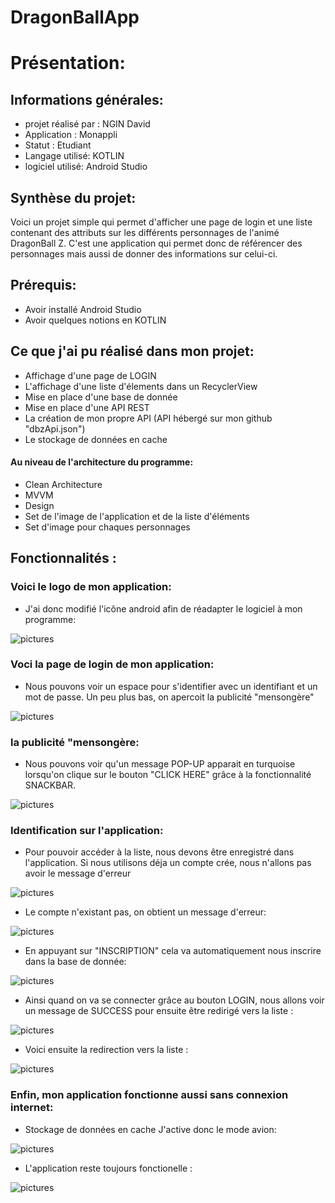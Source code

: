 # DragonBallApp

# Présentation:

## Informations générales:
- projet réalisé par : NGIN David
- Application : Monappli
- Statut : Etudiant
- Langage utilisé: KOTLIN
- logiciel utilisé: Android Studio

## Synthèse du projet:
Voici un projet simple qui permet d'afficher une page de login et une liste contenant des attributs sur les différents personnages de l'animé DragonBall Z. C'est une application qui permet donc de référencer des personnages mais aussi de donner des informations sur celui-ci. 

## Prérequis:
- Avoir installé Android Studio
- Avoir quelques notions en KOTLIN

## Ce que j'ai pu réalisé dans mon projet:
- Affichage d'une page de LOGIN
- L'affichage d'une liste d'élements dans un RecyclerView 
- Mise en place d'une base de donnée
- Mise en place d'une API REST 
- La création de mon propre API (API hébergé sur mon github "dbzApi.json")
- Le stockage de données en cache 

#### Au niveau de l'architecture du programme:
- Clean Architecture
- MVVM
- Design
- Set de l'image de l'application et de la liste d'éléments
- Set d'image pour chaques personnages


## Fonctionnalités :

### Voici le logo de mon application:
- J'ai donc modifié l'icône android afin de réadapter le logiciel à mon programme:

![pictures](https://github.com/DavidNGIN/MonAppli/blob/master/pictures/LOGOAPPLI.PNG)

### Voci la page de login de mon application:
- Nous pouvons voir un espace pour s'identifier avec un identifiant et un mot de passe. Un peu plus bas, on apercoit la publicité "mensongère"

![pictures](https://github.com/DavidNGIN/MonAppli/blob/master/pictures/Photo1.PNG)

### la publicité "mensongère:
- Nous pouvons voir qu'un message POP-UP apparait en turquoise lorsqu'on clique sur le bouton "CLICK HERE" grâce à la fonctionnalité SNACKBAR.

![pictures](https://github.com/DavidNGIN/MonAppli/blob/master/pictures/CLICKPUB.PNG)

### Identification sur l'application:
- Pour pouvoir accéder à la liste, nous devons être enregistré dans l'application. Si nous utilisons déja un compte crée, nous n'allons pas avoir le message d'erreur

![pictures](https://github.com/DavidNGIN/MonAppli/blob/master/pictures/LOGIDENREGISTRER.PNG)

- Le compte n'existant pas, on obtient un message d'erreur:

![pictures](https://github.com/DavidNGIN/MonAppli/blob/master/pictures/LOGIDERREUR.PNG)

- En appuyant sur "INSCRIPTION" cela va automatiquement nous inscrire dans la base de donnée:

![pictures](https://github.com/DavidNGIN/MonAppli/blob/master/pictures/Photo1.PNG)

- Ainsi quand on va se connecter grâce au bouton LOGIN, nous allons voir un message de SUCCESS pour ensuite être redirigé vers la liste :

![pictures](https://github.com/DavidNGIN/MonAppli/blob/master/pictures/SUCCESS.PNG)

- Voici ensuite la redirection vers la liste :

![pictures](https://github.com/DavidNGIN/MonAppli/blob/master/pictures/APIFINAL.PNG)

### Enfin, mon application fonctionne aussi sans connexion internet:
- Stockage de données en cache
J'active donc le mode avion:

![pictures](https://github.com/DavidNGIN/MonAppli/blob/master/pictures/WITHOUTINTERNET.PNG)

- L'application reste toujours fonctionelle :

![pictures](https://github.com/DavidNGIN/MonAppli/blob/master/pictures/WITHOUTINTERNET2.PNG)



